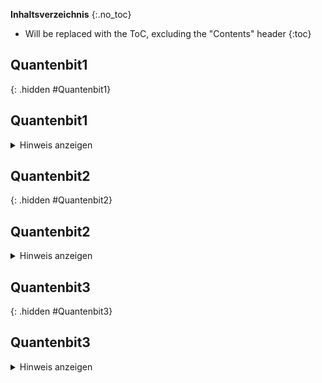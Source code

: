 <style>
  .hidden {
    visibility: hidden;
    height: 0px !important;
    padding: 0px !important;
    margin: 0px !important;
    border: 0px solid black !important;
  }
</style>

__Inhaltsverzeichnis__
{:.no_toc}
* Will be replaced with the ToC, excluding the "Contents" header
{:toc}

## Quantenbit1
{: .hidden #Quantenbit1}
<h2>Quantenbit1</h2> 
<details>
  <summary>Hinweis anzeigen</summary> 
  Umlaute werden aufgelöst (ü = ue ...). 
  Code besteht aus drei Zahlen.
</details>

## Quantenbit2
{: .hidden #Quantenbit2}
<h2>Quantenbit2</h2> 
<details>
  <summary>Hinweis anzeigen</summary> 
  Umlaute werden aufgelöst (ü = ue ...). 
  Code besteht aus drei Zahlen.
</details>

## Quantenbit3
{: .hidden #Quantenbit3}
<h2>Quantenbit3</h2> 
<details>
  <summary>Hinweis anzeigen</summary> 
  Umlaute werden aufgelöst (ü = ue ...). 
  Code besteht aus drei Zahlen.
</details>

